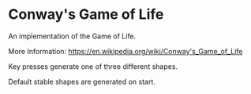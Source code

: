 # Conway's Game of Life

An implementation of the Game of Life.

More Information: https://en.wikipedia.org/wiki/Conway's_Game_of_Life

Key presses generate one of three different shapes.

Default stable shapes are generated on start.

